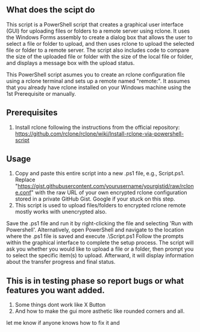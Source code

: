 ## What does the scipt do 
This script is a PowerShell script that creates a graphical user interface (GUI) for uploading files or folders to a remote server using rclone. It uses the Windows Forms assembly to create a dialog box that allows the user to select a file or folder to upload, and then uses rclone to upload the selected file or folder to a remote server. The script also includes code to compare the size of the uploaded file or folder with the size of the local file or folder, and displays a message box with the upload status.


This PowerShell script asumes you to create an rclone configuration file using a rclone terminal and sets up a remote named "remote:". 
It assumes that you already have rclone installed on your Windows machine using the 1st Prerequisite or manually.

## Prerequisites
1. Install rclone following the instructions from the official repository: https://github.com/rclone/rclone/wiki/Install-rclone-via-powershell-script

## Usage
1. Copy and paste this entire script into a new .ps1 file, e.g., Script.ps1.
Replace "https://gist.githubusercontent.com/yourusername/yourgistid/raw/rclone.conf" with the raw URL of your own encrypted rclone configuration stored in a private GitHub Gist. Google if your stuck on this step.
2. This script is used to upload files/folders to encrypted rclone remote mostly works with unencrypted also. 

Save the .ps1 file and run it by right-clicking the file and selecting 'Run with Powershell'. Alternatively, open PowerShell and navigate to the location where the .ps1 file is saved and execute .\Script.ps1
Follow the prompts within the graphical interface to complete the setup process. The script will ask you whether you would like to upload a file or a folder, then prompt you to select the specific item(s) to upload. Afterward, it will display information about the transfer progress and final status.

## This is in testing phase so report bugs or what features you want added.
1. Some things dont work like X Button 
2. And how to make the gui more asthetic like rounded corners and all.

let me know if anyone knows how to fix it and  

